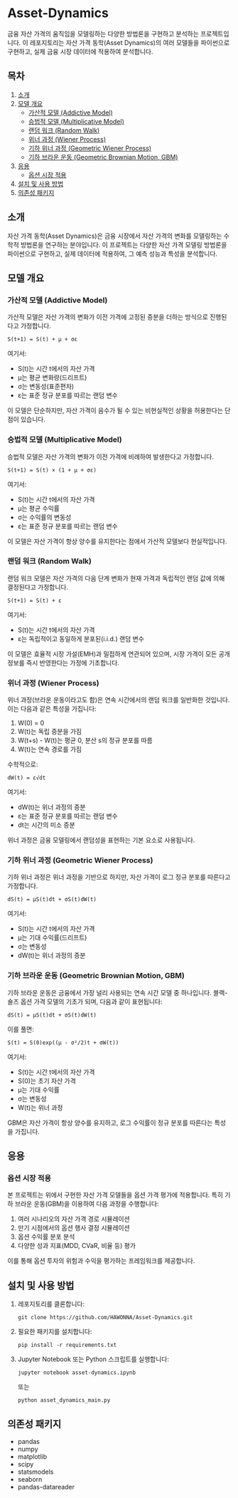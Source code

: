 # Asset-Dynamics

금융 자산 가격의 움직임을 모델링하는 다양한 방법론을 구현하고 분석하는 프로젝트입니다. 이 레포지토리는 자산 가격 동학(Asset Dynamics)의 여러 모델들을 파이썬으로 구현하고, 실제 금융 시장 데이터에 적용하여 분석합니다.

## 목차

1. [소개](#소개)
2. [모델 개요](#모델-개요)
   - [가산적 모델 (Addictive Model)](#가산적-모델-addictive-model)
   - [승법적 모델 (Multiplicative Model)](#승법적-모델-multiplicative-model)
   - [랜덤 워크 (Random Walk)](#랜덤-워크-random-walk)
   - [위너 과정 (Wiener Process)](#위너-과정-wiener-process)
   - [기하 위너 과정 (Geometric Wiener Process)](#기하-위너-과정-geometric-wiener-process)
   - [기하 브라운 운동 (Geometric Brownian Motion, GBM)](#기하-브라운-운동-geometric-brownian-motion-gbm)
3. [응용](#응용)
   - [옵션 시장 적용](#옵션-시장-적용)
4. [설치 및 사용 방법](#설치-및-사용-방법)
5. [의존성 패키지](#의존성-패키지)

## 소개

자산 가격 동학(Asset Dynamics)은 금융 시장에서 자산 가격의 변화를 모델링하는 수학적 방법론을 연구하는 분야입니다. 이 프로젝트는 다양한 자산 가격 모델링 방법론을 파이썬으로 구현하고, 실제 데이터에 적용하여, 그 예측 성능과 특성을 분석합니다.

## 모델 개요

### 가산적 모델 (Addictive Model)

가산적 모델은 자산 가격의 변화가 이전 가격에 고정된 증분을 더하는 방식으로 진행된다고 가정합니다.

```
S(t+1) = S(t) + μ + σε
```

여기서:
- S(t)는 시간 t에서의 자산 가격
- μ는 평균 변화량(드리프트)
- σ는 변동성(표준편차)
- ε는 표준 정규 분포를 따르는 랜덤 변수

이 모델은 단순하지만, 자산 가격이 음수가 될 수 있는 비현실적인 상황을 허용한다는 단점이 있습니다.

### 승법적 모델 (Multiplicative Model)

승법적 모델은 자산 가격의 변화가 이전 가격에 비례하여 발생한다고 가정합니다.

```
S(t+1) = S(t) × (1 + μ + σε)
```

여기서:
- S(t)는 시간 t에서의 자산 가격
- μ는 평균 수익률
- σ는 수익률의 변동성
- ε는 표준 정규 분포를 따르는 랜덤 변수

이 모델은 자산 가격이 항상 양수를 유지한다는 점에서 가산적 모델보다 현실적입니다.

### 랜덤 워크 (Random Walk)

랜덤 워크 모델은 자산 가격의 다음 단계 변화가 현재 가격과 독립적인 랜덤 값에 의해 결정된다고 가정합니다.

```
S(t+1) = S(t) + ε
```

여기서:
- S(t)는 시간 t에서의 자산 가격
- ε는 독립적이고 동일하게 분포된(i.i.d.) 랜덤 변수

이 모델은 효율적 시장 가설(EMH)과 밀접하게 연관되어 있으며, 시장 가격이 모든 공개 정보를 즉시 반영한다는 가정에 기초합니다.

### 위너 과정 (Wiener Process)

위너 과정(브라운 운동이라고도 함)은 연속 시간에서의 랜덤 워크를 일반화한 것입니다. 이는 다음과 같은 특성을 가집니다:

1. W(0) = 0
2. W(t)는 독립 증분을 가짐
3. W(t+s) - W(t)는 평균 0, 분산 s의 정규 분포를 따름
4. W(t)는 연속 경로를 가짐

수학적으로:
```
dW(t) = ε√dt
```

여기서:
- dW(t)는 위너 과정의 증분
- ε는 표준 정규 분포를 따르는 랜덤 변수
- dt는 시간의 미소 증분

위너 과정은 금융 모델링에서 랜덤성을 표현하는 기본 요소로 사용됩니다.

### 기하 위너 과정 (Geometric Wiener Process)

기하 위너 과정은 위너 과정을 기반으로 하지만, 자산 가격이 로그 정규 분포를 따른다고 가정합니다.

```
dS(t) = μS(t)dt + σS(t)dW(t)
```

여기서:
- S(t)는 시간 t에서의 자산 가격
- μ는 기대 수익률(드리프트)
- σ는 변동성
- dW(t)는 위너 과정의 증분

### 기하 브라운 운동 (Geometric Brownian Motion, GBM)

기하 브라운 운동은 금융에서 가장 널리 사용되는 연속 시간 모델 중 하나입니다. 블랙-숄즈 옵션 가격 모델의 기초가 되며, 다음과 같이 표현됩니다:

```
dS(t) = μS(t)dt + σS(t)dW(t)
```

이를 풀면:

```
S(t) = S(0)exp((μ - σ²/2)t + σW(t))
```

여기서:
- S(t)는 시간 t에서의 자산 가격
- S(0)는 초기 자산 가격
- μ는 기대 수익률
- σ는 변동성
- W(t)는 위너 과정

GBM은 자산 가격이 항상 양수를 유지하고, 로그 수익률이 정규 분포를 따른다는 특성을 가집니다.

## 응용

### 옵션 시장 적용

본 프로젝트는 위에서 구현한 자산 가격 모델들을 옵션 가격 평가에 적용합니다. 특히 기하 브라운 운동(GBM)을 이용하여 다음 과정을 수행합니다:

1. 여러 시나리오의 자산 가격 경로 시뮬레이션
2. 만기 시점에서의 옵션 행사 결정 시뮬레이션
3. 옵션 수익률 분포 분석
4. 다양한 성과 지표(MDD, CVaR, 비율 등) 평가

이를 통해 옵션 투자의 위험과 수익을 평가하는 프레임워크를 제공합니다.

## 설치 및 사용 방법

1. 레포지토리를 클론합니다:
   ```
   git clone https://github.com/HAWONNA/Asset-Dynamics.git
   ```

2. 필요한 패키지를 설치합니다:
   ```
   pip install -r requirements.txt
   ```

3. Jupyter Notebook 또는 Python 스크립트를 실행합니다:
   ```
   jupyter notebook asset-dynamics.ipynb
   ```
   또는
   ```
   python asset_dynamics_main.py
   ```

## 의존성 패키지

- pandas
- numpy
- matplotlib
- scipy
- statsmodels
- seaborn
- pandas-datareader